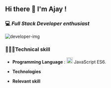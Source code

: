 ## Hi there 👋 I'm Ajay !

### 💻 *Full Stack Developer enthusiast*


<img alt="developer-img" src="https://raw.githubusercontent.com/Gapur/Gapur/main/assets/coding.gif">

### 🧑🏽‍💻Technical skill

- **Programming Language**  :  <img src="https://www.computerhope.com/jargon/j/javascript.png" height="20px" width="20px"> JavaScript  ES6.

- **Technologies**

- **Relevant skill** 







